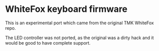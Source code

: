 WhiteFox keyboard firmware
======================

This is an experimental port which came from the original TMK WhiteFox repo.

The LED controller was not ported, as the original was a dirty hack and it would
be good to have complete support.

